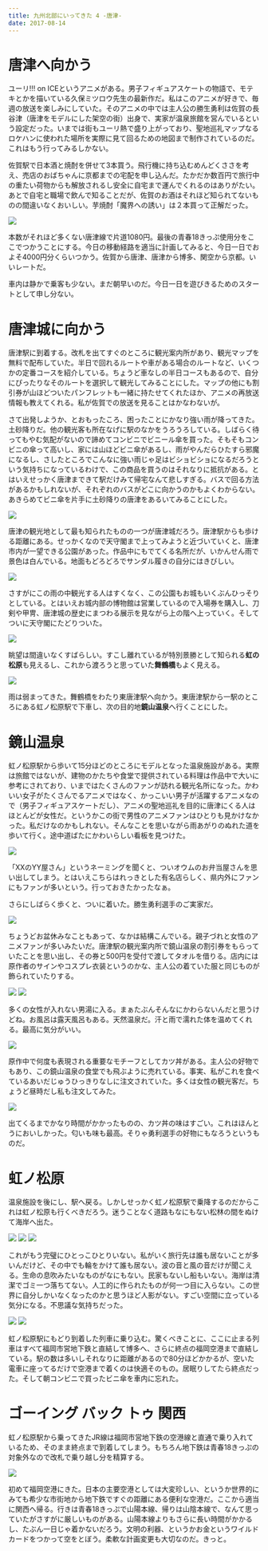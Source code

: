 ```yaml
---
title: 九州北部にいってきた 4 -唐津-
date: 2017-08-14
---
```


# 唐津へ向かう
ユーリ!!! on ICEというアニメがある。男子フィギュアスケートの物語で、モテキとかを描いている久保ミツロウ先生の最新作だ。私はこのアニメが好きで、毎週の放送を楽しみにしていた。そのアニメの中では主人公の勝生勇利は佐賀の長谷津（唐津をモデルにした架空の街）出身で、実家が温泉旅館を営んでいるという設定だった。いまでは街もユーリ熱で盛り上がっており、聖地巡礼マップなるロケハンに使われた場所を実際に見て回るための地図まで制作されているのだ。これはもう行ってみるしかない。

佐賀駅で日本酒と焼酎を併せて3本買う。飛行機に持ち込むめんどくささを考え、売店のおばちゃんに京都までの宅配を申し込んだ。たかだか数百円で旅行中の重たい荷物からも解放されるし安全に自宅まで運んでくれるのはありがたい。あとで自宅と職場で飲んで知ることだが、佐賀のお酒はそれほど知られてないものの間違いなくおいしい。芋焼酎「魔界への誘い」は２本買って正解だった。

![](https://photos.xar.sh/36519716116_87f6e1f671_h.jpg)

本数がそれほど多くない唐津線で片道1080円。最後の青春18きっぷ使用分をここでつかうことにする。今日の移動経路を適当に計画してみると、今日一日でおよそ4000円分くらいつかう。佐賀から唐津、唐津から博多、関空から京都。いいレートだ。

車内は静かで乗客も少ない。まだ朝早いのだ。今日一日を遊びきるためのスタートとして申し分ない。

# 唐津城に向かう
唐津駅に到着する。改札を出てすぐのところに観光案内所があり、観光マップを無料で配布していた。半日で回れるルートや車がある場合のルートなど、いくつかの定番コースを紹介している。ちょうど車なしの半日コースもあるので、自分にぴったりなそのルートを選択して観光してみることにした。マップの他にも割引券が山ほどついたパンフレットも一緒に持たせてくれたほか、アニメの再放送情報も教えてくれる。私が佐賀での放送を見ることはかなわないが。

さて出発しようか、とおもったころ、困ったことにかなり強い雨が降ってきた。土砂降りだ。他の観光客も所在なげに駅のなかをうろうろしている。しばらく待ってもやむ気配がないので諦めてコンビニでビニール傘を買った。そもそもコンビニの傘って高いし、家には山ほどビニ傘があるし、雨がやんだらひたすら邪魔になるし、さしたところでこんなに強い雨じゃ足はビショビショになるだろうという気持ちになっているわけで、この商品を買うのはそれなりに抵抗がある。とはいえせっかく唐津まできて駅だけみて帰宅なんて悲しすぎる。バスで回る方法があるかもしれないが、それぞれのバスがどこに向かうのかもよくわからない。あきらめてビニ傘を片手に土砂降りの唐津をあるいてみることにした。

![](https://photos.xar.sh/36397742482_47cf4596bf_h.jpg)

唐津の観光地として最も知られたものの一つが唐津城だろう。唐津駅からも歩ける距離にある。せっかくなので天守閣まで上ってみようと近づいていくと、唐津市内が一望できる公園があった。作品中にもでてくる名所だが、いかんせん雨で景色は白んでいる。地面もどろどろでサンダル履きの自分にはきびしい。

![](https://photos.xar.sh/35731195184_e1443031e5_h.jpg)

さすがにこの雨の中観光する人はすくなく、この公園もお城もいくぶんひっそりとしている。とはいえお城内部の博物館は営業しているので入場券を購入し、刀剣や甲冑、唐津城の歴史にまつわる展示を見ながら上の階へ上っていく。そしてついに天守閣にたどりついた。

![](https://photos.xar.sh/35731204964_4751bfa1d1_h.jpg)

眺望は間違いなくすばらしい。すこし離れているが特別景勝として知られる**虹の松原**も見えるし、これから渡ろうと思っていた**舞鶴橋**もよく見える。

![](https://photos.xar.sh/36427973191_3f904d72ec_h.jpg)

雨は弱まってきた。舞鶴橋をわたり東唐津駅へ向かう。東唐津駅から一駅のところにある虹ノ松原駅で下車し、次の目的地**鏡山温泉**へ行くことにした。

# 鏡山温泉
虹ノ松原駅から歩いて15分ほどのところにモデルとなった温泉施設がある。実際は旅館ではないが、建物のかたちや食堂で提供されている料理は作品中で大いに参考にされており、いまではたくさんのファンが訪れる観光名所になった。かわいい女子がたくさんでるアニメではなく、かっこいい男子が活躍するアニメなので（男子フィギュアスケートだし）、アニメの聖地巡礼を目的に唐津にくる人はほとんどが女性だ。というかこの街で男性のアニメファンはひとりも見かけなかった。私だけなのかもしれない。そんなことを思いながら雨あがりのぬれた道を歩いて行く。途中道ばたにかわいらしい看板を見つけた。

![](https://photos.xar.sh/36519743926_781fe9ca3b_b.jpg)

「XXのYY屋さん」というネーミングを聞くと、ついオウムのお弁当屋さんを思い出してしまう。とはいえこちらはれっきとした有名店らしく、県内外にファンにもファンが多いという。行っておきたかったなぁ。

さらにしばらく歩くと、ついに着いた。勝生勇利選手のご実家だ。

![](https://photos.xar.sh/36397750352_f1ad0e05e2_h.jpg)

ちょうどお盆休みなこともあって、なかは結構こんでいる。親子づれと女性のアニメファンが多いみたいだ。唐津駅の観光案内所で鏡山温泉の割引券をもらっていたことを思い出し、その券と500円を受付で渡してタオルを借りる。店内には原作者のサインやコスプレ衣装というのかな、主人公の着ていた服と同じものが飾られていたりする。

![](https://photos.xar.sh/35731216974_032bca352f_b.jpg)
![](https://photos.xar.sh/35756759903_acfedfcf51_b.jpg)

多くの女性が入れない男湯に入る。まぁたぶんそんなにかわらないんだと思うけどね。お風呂は露天風呂もある。天然温泉だ。汗と雨で濡れた体を温めてくれる。最高に気分がいい。

![](https://photos.smugmug.com/photos/i-QQnMcnp/0/c16d5113/X3/i-QQnMcnp-X3.jpg)

原作中で何度も表現される重要なモチーフとしてカツ丼がある。主人公の好物でもあり、この鏡山温泉の食堂でも飛ぶように売れている。事実、私がこれを食べているあいだじゅうひっきりなしに注文されていた。多くは女性の観光客だ。ちょうど昼時だし私も注文してみた。

![](https://photos.smugmug.com/photos/i-w76S8BW/0/1d2bb0d8/X3/i-w76S8BW-X3.jpg)

出てくるまでかなり時間がかかったものの、カツ丼の味はすごい。これはほんとうにおいしかった。匂いも味も最高。そりゃ勇利選手の好物にもなろうというものだ。

# 虹ノ松原
温泉施設を後にし、駅へ戻る。しかしせっかく虹ノ松原駅で乗降するのだからこれは虹ノ松原も行くべきだろう。迷うことなく道路もなにもない松林の間をぬけて海岸へ出た。

![](https://photos.xar.sh/36519753546_f7ecec02e2_h.jpg)
![](https://photos.xar.sh/36519749006_4e0c47b68c_b.jpg)
![](https://photos.xar.sh/36566179545_bb5890e324_b.jpg)

これがもう完璧にひとっこひとりいない。私がいく旅行先は誰も居ないことが多いんだけど、その中でも輪をかけて誰も居ない。波の音と風の音だけが聞こえる。生命の息吹みたいなものがなにもない。民家もないし船もいない。海岸は清潔でゴミ一つ落ちてない。人工的に作られたものが何一つ目に入らない。この世界に自分しかいなくなったのかと思うほど人影がない。すごい空間に立っている気分になる。不思議な気持ちだった。

![](https://photos.xar.sh/36566187755_1ec60956a4_h.jpg)
![](https://photos.xar.sh/36566191485_3acb2e4a8e_h.jpg)

虹ノ松原駅にもどり到着した列車に乗り込む。驚くべきことに、ここに止まる列車はすべて福岡市営地下鉄と直結して博多へ、さらに終点の福岡空港まで直結している。駅の数は多いしそれなりに距離があるので80分ほどかかるが、空いた電車に座ってるだけで空港まで着くのは快適そのもの。居眠りしてたら終点だった。そして朝コンビニで買ったビニ傘を車内に忘れた。

# ゴーイング バック トゥ 関西
虹ノ松原駅から乗ってきたJR線は福岡市営地下鉄の空港線と直通で乗り入れているため、そのまま終点まで到着してしまう。もちろん地下鉄は青春18きっぷの対象外なので改札で乗り越し分を精算する。

![](https://photos.xar.sh/35731232794_fac6c87e9c_h.jpg)

初めて福岡空港にきた。日本の主要空港としては大変珍しい、というか世界的にみても希少な市街地から地下鉄ですぐの距離にある便利な空港だ。ここから適当に関西へ帰る。行きは青春18きっぷで山陽本線、帰りは山陰本線で、なんて思っていたがさすがに厳しいものがある。山陽本線よりもさらに長い時間がかかるし、たぶん一日じゃ着かないだろう。文明の利器、というかお金というワイルドカードをつかって空をとぼう。柔軟な計画変更も大切なのだ。きっと。
